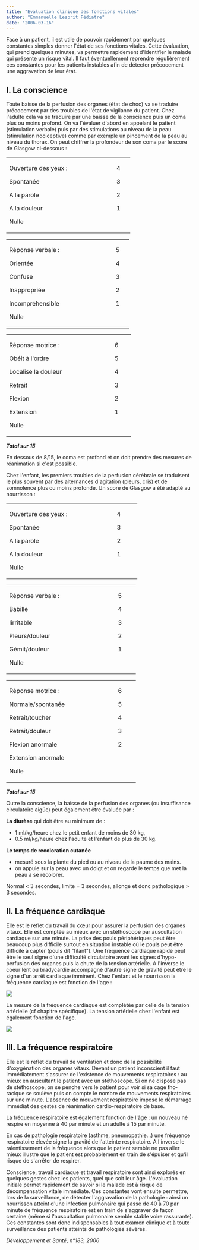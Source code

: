 ```yaml
---
title: "Evaluation clinique des fonctions vitales"
author: "Emmanuelle Lesprit Pédiatre"
date: "2006-03-16"
---
```


<div class="teaser"><p>Face à un patient, il est utile de pouvoir rapidement par quelques constantes simples donner l'état de ses fonctions vitales. Cette évaluation, qui prend quelques minutes, va permettre rapidement d'identifier le malade qui présente un risque vital. Il faut éventuellement reprendre régulièrement ces constantes pour les patients instables afin de détecter précocement une aggravation de leur état.</p></div>

## I. La conscience

Toute baisse de la perfusion des organes (état de choc) va se traduire précocement par des troubles de l'état de vigilance du patient. Chez l'adulte cela va se traduire par une baisse de la conscience puis un coma plus ou moins profond. On va l'évaluer d'abord en appelant le patient (stimulation verbale) puis par des stimulations au niveau de la peau (stimulation nociceptive) comme par exemple un pince­ment de la peau au niveau du thorax. On peut chiffrer la profondeur de son coma par le score de Glasgow ci-dessous :

<table>

<tbody>

<tr>

<td style="width: 273px;" valign="top">

Ouverture des yeux :

Spontanée

A la parole

A la douleur

Nulle

</td>

<td style="width: 29px;" valign="top">

4

3

2

1

</td>

</tr>

</tbody>

</table>
<table>

<tbody>

<tr>

<td style="width: 271px;" valign="top">

Réponse verbale :

Orientée

Confuse

Inappropriée

Incompréhensible

Nulle

</td>

<td style="width: 28px;" valign="top">

5

4

3

2

1

</td>

</tr>

</tbody>

</table>
<table>

<tbody>

<tr>

<td style="width: 268px;" valign="top">

Réponse motrice :

Obéit à l'ordre

Localise la douleur

Retrait

Flexion

Extension

Nulle

</td>

<td style="width: 36px;" valign="top">

6

5

4

3

2

1

</td>

</tr>

</tbody>

</table>

***Total sur 15***

En dessous de 8/15, le coma est profond et on doit prendre des mesures de réanimation si c'est possible.

Chez l'enfant, les premiers troubles de la per­fusion cérébrale se traduisent le plus souvent par des alternances d'agitation (pleurs, cris) et de somnolence plus ou moins profonde. Un score de Glasgow a été adapté au nourrisson :

<table>

<tbody>

<tr>

<td style="width: 274px;" valign="top">

Ouverture des yeux :

Spontanée

A la parole

A la douleur

Nulle

</td>

<td style="width: 47px;" valign="top">

4

3

2

1

</td>

</tr>

</tbody>

</table>
<table>

<tbody>

<tr>

<td style="width: 277px;" valign="top">

Réponse verbale :

Babille

Iirritable

Pleurs/douleur

Gémit/douleur

Nulle

</td>

<td style="width: 40px;" valign="top">

5

4

3

2

1

</td>

</tr>

</tbody>

</table>
<table>

<tbody>

<tr>

<td style="width: 277px;" valign="top">

Réponse motrice :

Normale/spontanée

Retrait/toucher

Retrait/douleur

Flexion anormale

Extension anormale

Nulle

</td>

<td style="width: 40px;" valign="top">

6

5

4

3

2

</td>

</tr>

</tbody>

</table>

***Total sur 15***

Outre la conscience, la baisse de la perfusion des organes (ou insuffisance circulatoire aigüe) peut également être évaluée par :

**La diurèse** qui doit être au minimum de :

- 1 ml/kg/heure chez le petit enfant de moins de 30 kg,
- 0.5 ml/kg/heure chez l'adulte et l'enfant de plus de 30 kg.

**Le temps de recoloration cutanée**

- mesuré sous la plante du pied ou au niveau de la paume des mains.
- on appuie sur la peau avec un doigt et on regarde le temps que met la peau à se recolorer.

Normal < 3 secondes, limite = 3 secondes, allongé et donc pathologique > 3 secondes.

## II. La fréquence cardiaque

Elle est le reflet du travail du cœur pour assurer la perfusion des organes vitaux. Elle est comp­tée au mieux avec un stéthoscope par ausculta­tion cardiaque sur une minute. La prise des pouls périphériques peut être beaucoup plus difficile surtout en situation instable où le pouls peut être difficile à capter (pouls dit "filant"). Une fréquence cardiaque rapide peut être le seul signe d'une difficulté circulatoire avant les signes d'hypo-perfusion des organes puis la chute de la tension artérielle. A l'inverse le coeur lent ou bradycardie accom­pagné d'autre signe de gravité peut être le signe d'un arrêt cardiaque imminent. Chez l'enfant et le nourrisson la fréquence cardiaque est fonction de l'age :

![](image002-17.jpg)

La mesure de la fréquence cardiaque est com­plétée par celle de la tension artérielle (cf cha­pitre spécifique). La tension artérielle chez l'enfant est également fonction de l'age.

![](image002.jpg)

## III. La fréquence respiratoire

Elle est le reflet du travail de ventilation et donc de la possibilité d'oxygénation des organes vitaux. Devant un patient inconscient il faut immédiatement s'assurer de l'existence de mouvements respiratoires : au mieux en auscultant le patient avec un stéthoscope. Si on ne dispose pas de stéthoscope, on se penche vers le patient pour voir si sa cage tho­racique se soulève puis on compte le nombre de mouvements respiratoires sur une minute. L'absence de mouvement respiratoire impose le démarrage immédiat des gestes de réanima­tion cardio-respiratoire de base.

La fréquence respiratoire est également fonction de l'âge : un nouveau né respire en moyenne à 40 par minute et un adulte à 15 par minute.

En cas de pathologie respiratoire (asthme, pneumopathie...) une fréquence respiratoire élevée signe la gravité de l'atteinte respiratoi­re. A l'inverse le ralentissement de la fréquen­ce alors que le patient semble ne pas aller mieux illustre que le patient est probablement en train de s'épuiser et qu'il risque de s'arrêter de respirer.

Conscience, travail cardiaque et travail respi­ratoire sont ainsi explorés en quelques gestes chez les patients, quel que soit leur âge. L'éva­luation initiale permet rapidement de savoir si le malade est à risque de décompensation vitale immédiate. Ces constantes vont ensuite permettre, lors de la surveillance, de détecter l'aggravation de la pathologie : ainsi un nour­risson atteint d'une infection pulmonaire qui passe de 40 à 70 par minute de fréquence res­piratoire est en train de s'aggraver de façon certaine (même si l'auscultation pulmonaire semble stable voire rassurante). Ces constantes sont donc indispensables à tout examen clinique et à toute surveillance des patients atteints de pathologies sévères.

*Développement et Santé, n°183, 2006*
